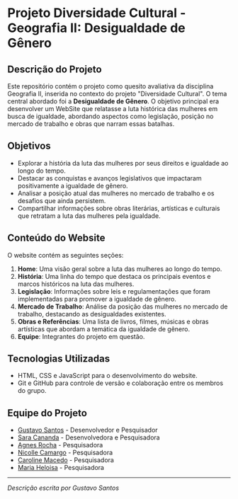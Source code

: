 
# Projeto Diversidade Cultural - Geografia II: Desigualdade de Gênero

## Descrição do Projeto

Este repositório contém o projeto como quesito avaliativa da disciplina Geografia II, inserida no contexto do projeto "Diversidade Cultural". O tema central abordado foi a **Desigualdade de Gênero**. O objetivo principal era desenvolver um WebSite que relatasse a luta histórica das mulheres em busca de igualdade, abordando aspectos como legislação, posição no mercado de trabalho e obras que narram essas batalhas.

## Objetivos

- Explorar a história da luta das mulheres por seus direitos e igualdade ao longo do tempo.
- Destacar as conquistas e avanços legislativos que impactaram positivamente a igualdade de gênero.
- Analisar a posição atual das mulheres no mercado de trabalho e os desafios que ainda persistem.
- Compartilhar informações sobre obras literárias, artísticas e culturais que retratam a luta das mulheres pela igualdade.

## Conteúdo do Website

O website contém as seguintes seções:

1. **Home**: Uma visão geral sobre a luta das mulheres ao longo do tempo.
2. **História**: Uma linha do tempo que destaca os principais eventos e marcos históricos na luta das mulheres.
3. **Legislação**: Informações sobre leis e regulamentações que foram implementadas para promover a igualdade de gênero.
4. **Mercado de Trabalho**: Análise da posição das mulheres no mercado de trabalho, destacando as desigualdades existentes.
5. **Obras e Referências**: Uma lista de livros, filmes, músicas e obras artísticas que abordam a temática da igualdade de gênero.
6. **Equipe**: Integrantes do projeto em questão.

## Tecnologias Utilizadas

- HTML, CSS e JavaScript para o desenvolvimento do website.
- Git e GitHub para controle de versão e colaboração entre os membros do grupo.

## Equipe do Projeto

- [Gustavo Santos](https://github.com/guxtasp) - Desenvolvedor e Pesquisador
- [Sara Cananda](https://github.com/saracananda) - Desenvolvedora e Pesquisadora
- [Agnes Rocha](https://github.com/agnesrocha06) - Pesquisadora
- [Nicolle Camargo](https://github.com/nicolle-camargo) - Pesquisadora
- [Caroline Macedo](https://github.com/carolinemonteirox) - Pesquisadora
- [Maria Heloisa](https://github.com/helloisasm) - Pesquisadora

---
_Descrição escrita por Gustavo Santos_
```

